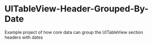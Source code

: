 UITableView-Header-Grouped-By-Date
==================================

Example project of how core data can group the UITableView section headers with dates
